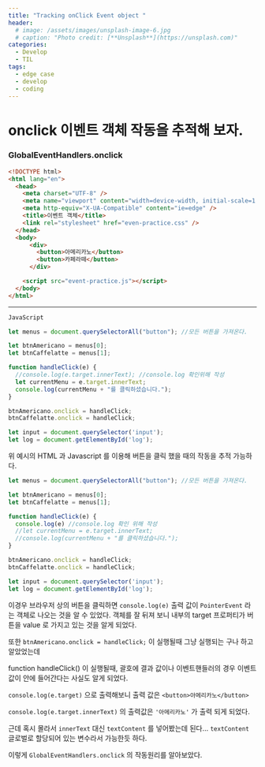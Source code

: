 ```yaml
---
title: "Tracking onClick Event object "
header:
  # image: /assets/images/unsplash-image-6.jpg
  # caption: "Photo credit: [**Unsplash**](https://unsplash.com)"
categories:
  - Develop
  - TIL
tags:
  - edge case
  - develop
  - coding
---
```


# onclick 이벤트 객체 작동을 추적해 보자.

### GlobalEventHandlers.onclick

```html
<!DOCTYPE html>
<html lang="en">
  <head>
    <meta charset="UTF-8" />
    <meta name="viewport" content="width=device-width, initial-scale=1.0" />
    <meta http-equiv="X-UA-Compatible" content="ie=edge" />
    <title>이벤트 객체</title>
    <link rel="stylesheet" href="even-practice.css" />
  </head>
  <body>
      <div>
        <button>아메리카노</button>
        <button>카페라떼</button>
      </div>

    <script src="event-practice.js"></script>
  </body>
</html> 
```

---

```javascript
JavaScript

let menus = document.querySelectorAll("button"); //모든 버튼을 가져온다.

let btnAmericano = menus[0];
let btnCaffelatte = menus[1];

function handleClick(e) {  
  //console.log(e.target.innerText); //console.log 확인위해 작성
  let currentMenu = e.target.innerText;
  console.log(currentMenu + "를 클릭하셨습니다.");
}

btnAmericano.onclick = handleClick;
btnCaffelatte.onclick = handleClick; 

let input = document.querySelector('input');
let log = document.getElementById('log');
```

위 예시의 HTML 과 Javascript 를 이용해 버튼을 클릭 했을 때의 작동을 추적 가능하다.

```javascript
let menus = document.querySelectorAll("button"); //모든 버튼을 가져온다.

let btnAmericano = menus[0];
let btnCaffelatte = menus[1];

function handleClick(e) {  
  console.log(e) //console.log 확인 위해 작성
  //let currentMenu = e.target.innerText;
  //console.log(currentMenu + "를 클릭하셨습니다.");
}

btnAmericano.onclick = handleClick;
btnCaffelatte.onclick = handleClick; 

let input = document.querySelector('input');
let log = document.getElementById('log');
```

이경우 브라우저 상의 버튼을 클릭하면 `console.log(e)` 출력 값이 `PointerEvent` 라는 객체로 나오는 것을 알 수 있었다. 객체를 잘 뒤져 보니 내부의 target 프로퍼티가 버튼을 value 로 가지고 있는 것을 알게 되었다.

또한 `btnAmericano.onclick = handleClick;` 이 실행될때 그냥 실행되는 구나 하고 알았었는데 

function handleClick() 이 실행될때, 괄호에 결과 값이나 이벤트핸들러의 경우 이벤트 값이 안에 들어간다는
사실도 알게 되었다.

`console.log(e.target)` 으로 출력해보니 출력 값은 `<button>아메리카노</button>`

`console.log(e.target.innerText)` 의 출력값은 `'아메리카노'` 가 출력 되게 되었다.

근데 혹시 몰라서 `innerText` 대신 `textContent` 를 넣어봤는데 된다... `textContent` 글로벌로 할당되어 있는 변수라서 가능한듯 하다.

이렇게 `GlobalEventHandlers.onclick` 의 작동원리를 알아보았다.